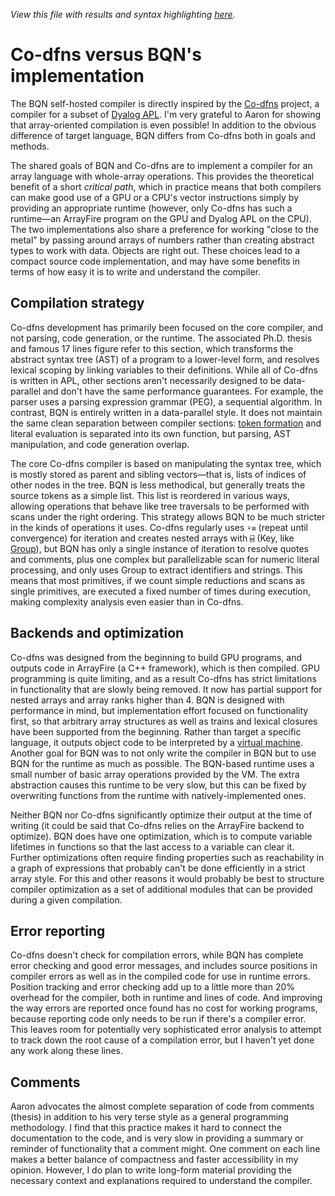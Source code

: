 *View this file with results and syntax highlighting [here](https://mlochbaum.github.io/BQN/implementation/codfns.html).*

# Co-dfns versus BQN's implementation

The BQN self-hosted compiler is directly inspired by the [Co-dfns](https://github.com/Co-dfns/Co-dfns) project, a compiler for a subset of [Dyalog APL](../doc/fromDyalog.md). I'm very grateful to Aaron for showing that array-oriented compilation is even possible! In addition to the obvious difference of target language, BQN differs from Co-dfns both in goals and methods.

The shared goals of BQN and Co-dfns are to implement a compiler for an array language with whole-array operations. This provides the theoretical benefit of a short *critical path*, which in practice means that both compilers can make good use of a GPU or a CPU's vector instructions simply by providing an appropriate runtime (however, only Co-dfns has such a runtime—an ArrayFire program on the GPU and Dyalog APL on the CPU). The two implementations also share a preference for working "close to the metal" by passing around arrays of numbers rather than creating abstract types to work with data. Objects are right out. These choices lead to a compact source code implementation, and may have some benefits in terms of how easy it is to write and understand the compiler.

## Compilation strategy

Co-dfns development has primarily been focused on the core compiler, and not parsing, code generation, or the runtime. The associated Ph.D. thesis and famous 17 lines figure refer to this section, which transforms the abstract syntax tree (AST) of a program to a lower-level form, and resolves lexical scoping by linking variables to their definitions. While all of Co-dfns is written in APL, other sections aren't necessarily designed to be data-parallel and don't have the same performance guarantees. For example, the parser uses a parsing expression grammar (PEG), a sequential algorithm. In contrast, BQN is entirely written in a data-parallel style. It does not maintain the same clean separation between compiler sections: [token formation](../spec/token.md) and literal evaluation is separated into its own function, but parsing, AST manipulation, and code generation overlap.

The core Co-dfns compiler is based on manipulating the syntax tree, which is mostly stored as parent and sibling vectors—that is, lists of indices of other nodes in the tree. BQN is less methodical, but generally treats the source tokens as a simple list. This list is reordered in various ways, allowing operations that behave like tree traversals to be performed with scans under the right ordering. This strategy allows BQN to be much stricter in the kinds of operations it uses. Co-dfns regularly uses `⍣≡` (repeat until convergence) for iteration and creates nested arrays with `⌸` (Key, like [Group](../doc/group.md)), but BQN has only a single instance of iteration to resolve quotes and comments, plus one complex but parallelizable scan for numeric literal processing, and only uses Group to extract identifiers and strings. This means that most primitives, if we count simple reductions and scans as single primitives, are executed a fixed number of times during execution, making complexity analysis even easier than in Co-dfns.

## Backends and optimization

Co-dfns was designed from the beginning to build GPU programs, and outputs code in ArrayFire (a C++ framework), which is then compiled. GPU programming is quite limiting, and as a result Co-dfns has strict limitations in functionality that are slowly being removed. It now has partial support for nested arrays and array ranks higher than 4. BQN is designed with performance in mind, but implementation effort focused on functionality first, so that arbitrary array structures as well as trains and lexical closures have been supported from the beginning. Rather than target a specific language, it outputs object code to be interpreted by a [virtual machine](vm.md). Another goal for BQN was to not only write the compiler in BQN but to use BQN for the runtime as much as possible. The BQN-based runtime uses a small number of basic array operations provided by the VM. The extra abstraction causes this runtime to be very slow, but this can be fixed by overwriting functions from the runtime with natively-implemented ones.

Neither BQN nor Co-dfns significantly optimize their output at the time of writing (it could be said that Co-dfns relies on the ArrayFire backend to optimize). BQN does have one optimization, which is to compute variable lifetimes in functions so that the last access to a variable can clear it. Further optimizations often require finding properties such as reachability in a graph of expressions that probably can't be done efficiently in a strict array style. For this and other reasons it would probably be best to structure compiler optimization as a set of additional modules that can be provided during a given compilation.

## Error reporting

Co-dfns doesn't check for compilation errors, while BQN has complete error checking and good error messages, and includes source positions in compiler errors as well as in the compiled code for use in runtime errors. Position tracking and error checking add up to a little more than 20% overhead for the compiler, both in runtime and lines of code. And improving the way errors are reported once found has no cost for working programs, because reporting code only needs to be run if there's a compiler error. This leaves room for potentially very sophisticated error analysis to attempt to track down the root cause of a compilation error, but I haven't yet done any work along these lines.

## Comments

Aaron advocates the almost complete separation of code from comments (thesis) in addition to his very terse style as a general programming methodology. I find that this practice makes it hard to connect the documentation to the code, and is very slow in providing a summary or reminder of functionality that a comment might. One comment on each line makes a better balance of compactness and faster accessibility in my opinion. However, I do plan to write long-form material providing the necessary context and explanations required to understand the compiler.
